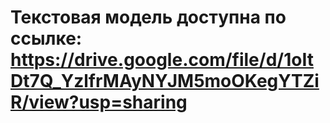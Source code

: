 # Текстовая модель доступна по ссылке: https://drive.google.com/file/d/1oItDt7Q_YzlfrMAyNYJM5moOKegYTZiR/view?usp=sharing
